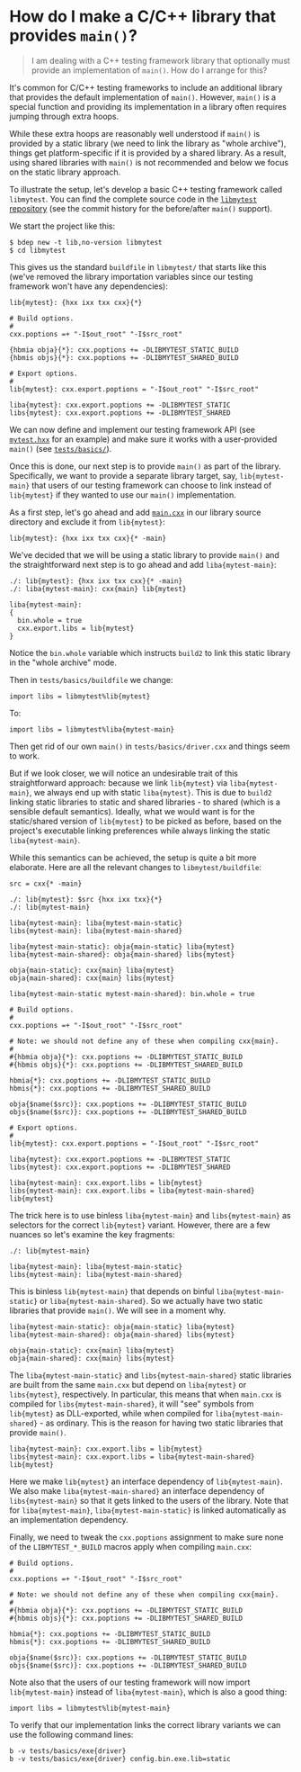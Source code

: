 # How do I make a C/C++ library that provides `main()`?

> I am dealing with a C++ testing framework library that optionally must
> provide an implementation of `main()`. How do I arrange for this?

It's common for C/C++ testing frameworks to include an additional library that
provides the default implementation of `main()`. However, `main()` is a
special function and providing its implementation in a library often requires
jumping through extra hoops.

While these extra hoops are reasonably well understood if `main()` is provided
by a static library (we need to link the library as "whole archive"), things
get platform-specific if it is provided by a shared library. As a result,
using shared libraries with `main()` is not recommended and below we focus on
the static library approach.

To illustrate the setup, let's develop a basic C++ testing framework called
`libmytest`. You can find the complete source code in the [`libmytest`
repository][libmytest] (see the commit history for the before/after `main()`
support).

We start the project like this:

```
$ bdep new -t lib,no-version libmytest
$ cd libmytest
```

This gives us the standard `buildfile` in `libmytest/` that starts like this
(we've removed the library importation variables since our testing framework
won't have any dependencies):

```
lib{mytest}: {hxx ixx txx cxx}{*}

# Build options.
#
cxx.poptions =+ "-I$out_root" "-I$src_root"

{hbmia obja}{*}: cxx.poptions += -DLIBMYTEST_STATIC_BUILD
{hbmis objs}{*}: cxx.poptions += -DLIBMYTEST_SHARED_BUILD

# Export options.
#
lib{mytest}: cxx.export.poptions = "-I$out_root" "-I$src_root"

liba{mytest}: cxx.export.poptions += -DLIBMYTEST_STATIC
libs{mytest}: cxx.export.poptions += -DLIBMYTEST_SHARED
```

We can now define and implement our testing framework API (see
[`mytest.hxx`][mytest.hxx] for an example) and make sure it works with
a user-provided `main()` (see [`tests/basics/`][basics]).

Once this is done, our next step is to provide `main()` as part of the
library. Specifically, we want to provide a separate library target, say,
`lib{mytest-main}` that users of our testing framework can choose to link
instead of `lib{mytest}` if they wanted to use our `main()` implementation.

As a first step, let's go ahead and add [`main.cxx`][main.cxx] in our
library source directory and exclude it from `lib{mytest}`:

```
lib{mytest}: {hxx ixx txx cxx}{* -main}
```

We've decided that we will be using a static library to provide `main()` and
the straightforward next step is to go ahead and add `liba{mytest-main}`:

```
./: lib{mytest}: {hxx ixx txx cxx}{* -main}
./: liba{mytest-main}: cxx{main} lib{mytest}

liba{mytest-main}:
{
  bin.whole = true
  cxx.export.libs = lib{mytest}
}
```

Notice the `bin.whole` variable which instructs `build2` to link this static
library in the "whole archive" mode.

Then in `tests/basics/buildfile` we change:

```
import libs = libmytest%lib{mytest}
```

To:

```
import libs = libmytest%liba{mytest-main}
```

Then get rid of our own `main()` in `tests/basics/driver.cxx` and things seem
to work.

But if we look closer, we will notice an undesirable trait of this
straightforward approach: because we link `lib{mytest}` via
`liba{mytest-main}`, we always end up with static `liba{mytest}`. This is due
to `build2` linking static libraries to static and shared libraries \- to
shared (which is a sensible default semantics). Ideally, what we would want is
for the static/shared version of `lib{mytest}` to be picked as before, based
on the project's executable linking preferences while always linking the
static `liba{mytest-main}`.

While this semantics can be achieved, the setup is quite a bit more elaborate.
Here are all the relevant changes to `libmytest/buildfile`:

```
src = cxx{* -main}

./: lib{mytest}: $src {hxx ixx txx}{*}
./: lib{mytest-main}

liba{mytest-main}: liba{mytest-main-static}
libs{mytest-main}: liba{mytest-main-shared}

liba{mytest-main-static}: obja{main-static} liba{mytest}
liba{mytest-main-shared}: obja{main-shared} libs{mytest}

obja{main-static}: cxx{main} liba{mytest}
obja{main-shared}: cxx{main} libs{mytest}

liba{mytest-main-static mytest-main-shared}: bin.whole = true

# Build options.
#
cxx.poptions =+ "-I$out_root" "-I$src_root"

# Note: we should not define any of these when compiling cxx{main}.
#
#{hbmia obja}{*}: cxx.poptions += -DLIBMYTEST_STATIC_BUILD
#{hbmis objs}{*}: cxx.poptions += -DLIBMYTEST_SHARED_BUILD

hbmia{*}: cxx.poptions += -DLIBMYTEST_STATIC_BUILD
hbmis{*}: cxx.poptions += -DLIBMYTEST_SHARED_BUILD

obja{$name($src)}: cxx.poptions += -DLIBMYTEST_STATIC_BUILD
objs{$name($src)}: cxx.poptions += -DLIBMYTEST_SHARED_BUILD

# Export options.
#
lib{mytest}: cxx.export.poptions = "-I$out_root" "-I$src_root"

liba{mytest}: cxx.export.poptions += -DLIBMYTEST_STATIC
libs{mytest}: cxx.export.poptions += -DLIBMYTEST_SHARED

liba{mytest-main}: cxx.export.libs = lib{mytest}
libs{mytest-main}: cxx.export.libs = liba{mytest-main-shared} lib{mytest}
```

The trick here is to use binless `liba{mytest-main}` and `libs{mytest-main}`
as selectors for the correct `lib{mytest}` variant.  However, there are a few
nuances so let's examine the key fragments:

```
./: lib{mytest-main}

liba{mytest-main}: liba{mytest-main-static}
libs{mytest-main}: liba{mytest-main-shared}
```

This is binless `lib{mytest-main}` that depends on binful
`liba{mytest-main-static}` or `liba{mytest-main-shared}`. So we actually
have two static libraries that provide `main()`. We will see in a moment
why.

```
liba{mytest-main-static}: obja{main-static} liba{mytest}
liba{mytest-main-shared}: obja{main-shared} libs{mytest}

obja{main-static}: cxx{main} liba{mytest}
obja{main-shared}: cxx{main} libs{mytest}
```

The `liba{mytest-main-static}` and `libs{mytest-main-shared}` static libraries
are built from the same `main.cxx` but depend on `liba{mytest}` or
`libs{mytest}`, respectively. In particular, this means that when `main.cxx`
is compiled for `libs{mytest-main-shared}`, it will "see" symbols from
`lib{mytest}` as DLL-exported, while when compiled for
`liba{mytest-main-shared}` \- as ordinary. This is the reason for having two
static libraries that provide `main()`.


```
liba{mytest-main}: cxx.export.libs = lib{mytest}
libs{mytest-main}: cxx.export.libs = liba{mytest-main-shared} lib{mytest}
```

Here we make `lib{mytest}` an interface dependency of `lib{mytest-main}`.  We
also make `liba{mytest-main-shared}` an interface dependency of
`libs{mytest-main}` so that it gets linked to the users of the library. Note
that for `liba{mytest-main}`, `liba{mytest-main-static}` is linked
automatically as an implementation dependency.

Finally, we need to tweak the `cxx.poptions` assignment to make sure none
of the `LIBMYTEST_*_BUILD` macros apply when compiling `main.cxx`:

```
# Build options.
#
cxx.poptions =+ "-I$out_root" "-I$src_root"

# Note: we should not define any of these when compiling cxx{main}.
#
#{hbmia obja}{*}: cxx.poptions += -DLIBMYTEST_STATIC_BUILD
#{hbmis objs}{*}: cxx.poptions += -DLIBMYTEST_SHARED_BUILD

hbmia{*}: cxx.poptions += -DLIBMYTEST_STATIC_BUILD
hbmis{*}: cxx.poptions += -DLIBMYTEST_SHARED_BUILD

obja{$name($src)}: cxx.poptions += -DLIBMYTEST_STATIC_BUILD
objs{$name($src)}: cxx.poptions += -DLIBMYTEST_SHARED_BUILD
```

Note also that the users of our testing framework will now import
`lib{mytest-main}` instead of `liba{mytest-main}`, which is also a good thing:

```
import libs = libmytest%lib{mytest-main}
```

To verify that our implementation links the correct library variants we can
use the following command lines:

```
b -v tests/basics/exe{driver}
b -v tests/basics/exe{driver} config.bin.exe.lib=static
```

[libmytest]: https://github.com/build2-packaging/libmytest
[mytest.hxx]: https://github.com/build2-packaging/libmytest/blob/master/libmytest/mytest.hxx
[main.cxx]: https://github.com/build2-packaging/libmytest/blob/master/libmytest/main.cxx
[basics]: https://github.com/build2-packaging/libmytest/tree/master/tests/basics
